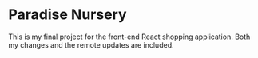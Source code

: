# Paradise Nursery

This is my final project for the front-end React shopping application. Both my changes and the remote updates are included.
